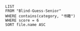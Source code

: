 

```dataview
LIST
FROM "Blind-Guess-Senior"
WHERE contains(category, "书籍")
WHERE score = 6
SORT file.name ASC
```

# 
